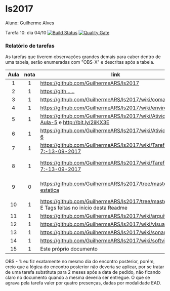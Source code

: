 # ls2017
Aluno: Guilherme Alves

Tarefa 10: dia 04/10 [![Build Status](https://travis-ci.org/GuilhermeARS/Simple-Java-Calculator.svg?branch=master)](https://travis-ci.org/GuilhermeARS/Simple-Java-Calculator) [![Quality Gate](https://sonarcloud.io/api/badges/gate?key=com.mycompany%3ACalculadora)](https://sonarcloud.io/dashboard?id=com.mycompany%3ACalculadora)


### Relatório de tarefas
As tarefas que tiverem observações grandes demais para caber dentro de uma tabela, serão enumeradas com "OBS-X" e descritas após a tabela.

| Aula  | nota | link | comentário  |
|:-:|:-:|---|:-:|
| 1  | 1  | https://github.com/GuilhermeARS/ls2017  |   |
| 2  | 1  | [https://gith......](https://github.com/GuilhermeARS/ls2017/blob/master/Lista%201%20e%202%20Leitura%20de%20Software.docx)  | OBS-1 |
| 3  | 1  | https://github.com/GuilhermeARS/ls2017/wiki/comandos  |   |
| 4  | 1  | https://github.com/GuilhermeARS/ls2017/wiki/environment  | OBS-1 |
| 5  | 1  | https://github.com/GuilhermeARS/ls2017/wiki/Atividade-Aula-5     e     http://bit.ly/2iiKX3E  |   |
| 6  | 1  | https://github.com/GuilhermeARS/ls2017/wiki/Atividade-aula-6  |   |
| 7  | 1  | https://github.com/GuilhermeARS/ls2017/wiki/Tarefa-Aula-7:-13-09-2017  |   |
| 8  | 1  | https://github.com/GuilhermeARS/ls2017/wiki/Tarefa-Aula-7:-13-09-2017  | A tarefa 8 foi feita junto da 7  |
| 9  | 0  | https://github.com/GuilhermeARS/ls2017/tree/master/analise-estatica  | Zero por atraso de 1 dia  |
| 10 | 1  | https://github.com/GuilhermeARS/ls2017/tree/master/javancss E Tags feitas no início desta Readme  |   |
| 11 | 1  | https://github.com/GuilhermeARS/ls2017/wiki/arquitetura  |   |
| 12 | 1  | https://github.com/GuilhermeARS/ls2017/wiki/visualvm  |   |
| 13 | 1  | https://github.com/GuilhermeARS/ls2017/wiki/sonarcloud  |   |
| 14 | 1  | https://github.com/GuilhermeARS/ls2017/wiki/softvis3d  |   |
| 15 | 1  | Este próprio documento  |   |

OBS - 1:  eu fiz exatamente no mesmo dia do encontro posterior, porém, creio que a lógica do encontro posterior não deveria se aplicar, por se tratar de uma tarefa substituta para 2 meses após a data de pedido, não ficando claro no documento quando a mesma deveria ser entregue. O que se agrava pela tarefa valer por quatro presenças, dadas por modalidade EAD.



